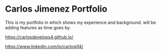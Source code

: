 # Carlos Jimenez Portfolio

This is my portfolio in which shows my experience and background. 
will be adding features as time goes by.

https://carlosdevelops4.github.io/

https://www.linkedin.com/in/carlosjjf4/
